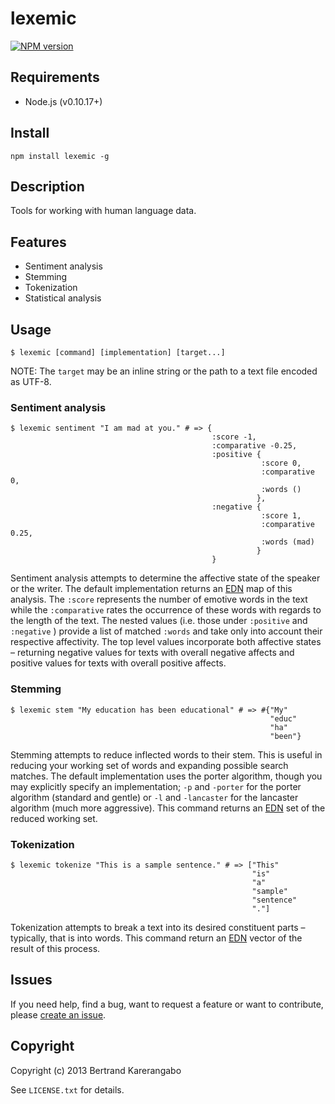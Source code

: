 # lexemic  
[![NPM
version](https://badge.fury.io/js/lexemic.png)](http://badge.fury.io/js/lexemic)

## Requirements

* Node.js (v0.10.17+)

## Install

	npm install lexemic -g

## Description

Tools for working with human language data.

## Features

* Sentiment analysis
* Stemming
* Tokenization
* Statistical analysis

## Usage

```
$ lexemic [command] [implementation] [target...]
```
NOTE: The `target` may be an inline string or the path to a text file encoded as UTF-8.

### Sentiment analysis

```
$ lexemic sentiment "I am mad at you." # => {  
                                             :score -1,  
                                             :comparative -0.25,  
                                             :positive {  
                                                        :score 0,  
                                                        :comparative 0,  
                                                        :words ()  
                                                       },  
                                             :negative {  
                                                        :score 1,  
                                                        :comparative 0.25,  
                                                        :words (mad)  
                                                       }  
                                             }
```
Sentiment analysis attempts to determine the affective state of the
speaker or the writer. The default implementation returns an
[EDN](https://github.com/edn-format/edn) map of this analysis. The `:score`
represents the number of emotive words in the text while the
`:comparative` rates the occurrence of these words with regards to the
length of the text. The nested values (i.e. those under `:positive` and
`:negative` ) provide a list of matched `:words` and take only into account
their respective affectivity. The top level values incorporate both
affective states – returning negative values for texts with overall negative
affects and positive values for texts with overall positive affects. 

### Stemming

```
$ lexemic stem "My education has been educational" # => #{"My"
                                                          "educ"
                                                          "ha"
                                                          "been"}
```
Stemming attempts to reduce inflected words to their stem. This is
useful in reducing your working set of words and expanding possible
search matches. The default implementation uses the porter
algorithm, though you may explicitly specify an implementation; `-p`
and `-porter` for the porter algorithm (standard and gentle) or `-l` and
`-lancaster` for the lancaster algorithm (much more aggressive). This
command returns an [EDN](https://github.com/edn-format/edn) set of the
reduced working set.

### Tokenization

```
$ lexemic tokenize "This is a sample sentence." # => ["This"
                                                      "is"
                                                      "a"
                                                      "sample"
                                                      "sentence"
                                                      "."]
```
Tokenization attempts to break a text into its desired constituent
parts – typically, that is into words. This command return an
[EDN](https://github.com/edn-format/edn) vector of the result of this
process. 

## Issues

If you need help, find a bug, want to request a feature or want to contribute, please
[create an issue](https://github.com/bertrandk/lexemic/issues/new).

## Copyright

Copyright (c) 2013 Bertrand Karerangabo

See `LICENSE.txt` for details.
